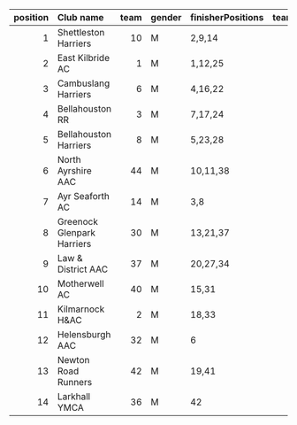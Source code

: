|   position | Club name                  |   team | gender   | finisherPositions   |   teamPoints |   penaltyPoints |   totalPoints |   totalFinishers | Website                                    |
|-----------:|:---------------------------|-------:|:---------|:--------------------|-------------:|----------------:|--------------:|-----------------:|:-------------------------------------------|
|          1 | Shettleston Harriers       |     10 | M        | 2,9,14              |           25 |               0 |            25 |                4 | http://shettlestonharriers.org.uk/         |
|          2 | East Kilbride AC           |      1 | M        | 1,12,25             |           38 |               0 |            38 |                4 | http://www.ekac.org.uk/                    |
|          3 | Cambuslang Harriers        |      6 | M        | 4,16,22             |           42 |               0 |            42 |                4 | https://cambuslangharriers.org/            |
|          4 | Bellahouston RR            |      3 | M        | 7,17,24             |           48 |               0 |            48 |                5 | https://www.bellahoustonroadrunners.co.uk/ |
|          5 | Bellahouston Harriers      |      8 | M        | 5,23,28             |           56 |               0 |            56 |                6 | http://www.bellahoustonharriers.co.uk/     |
|          6 | North Ayrshire AAC         |     44 | M        | 10,11,38            |           59 |               0 |            59 |                3 | https://naathletics.co.uk/                 |
|          7 | Ayr Seaforth AC            |     14 | M        | 3,8                 |           11 |              53 |            64 |                2 | https://www.ayrseaforth.co.uk/             |
|          8 | Greenock Glenpark Harriers |     30 | M        | 13,21,37            |           71 |               0 |            71 |                4 | https://greenockglenparkharriers.com/      |
|          9 | Law & District AAC         |     37 | M        | 20,27,34            |           81 |               0 |            81 |                3 | http://www.lawaac.co.uk/                   |
|         10 | Motherwell AC              |     40 | M        | 15,31               |           46 |              53 |            99 |                2 | https://motherwellac.com/                  |
|         11 | Kilmarnock H&AC            |      2 | M        | 18,33               |           51 |              53 |           104 |                2 | http://www.kilmarnockharriers.com/         |
|         12 | Helensburgh AAC            |     32 | M        | 6                   |            6 |             106 |           112 |                1 | https://www.helensburghaac.com/            |
|         13 | Newton Road Runners        |     42 | M        | 19,41               |           60 |              53 |           113 |                2 | https://www.newton-roadrunners.com/        |
|         14 | Larkhall YMCA              |     36 | M        | 42                  |           42 |             106 |           148 |                1 | https://www.larkhallymcaharriers.org       |